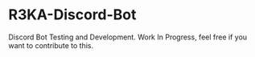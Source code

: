 # R3KA-Discord-Bot
Discord Bot Testing and Development. Work In Progress, feel free if you want to contribute to this.
